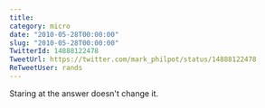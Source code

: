 ```yaml
---
title: 
category: micro
date: "2010-05-28T00:00:00"
slug: "2010-05-28T00:00:00"
TwitterId: 14888122478
TweetUrl: https://twitter.com/mark_philpot/status/14888122478
ReTweetUser: rands
---
```


<i class="fa fa-retweet" aria-hidden="true"></i> Staring at the answer doesn't change it.
